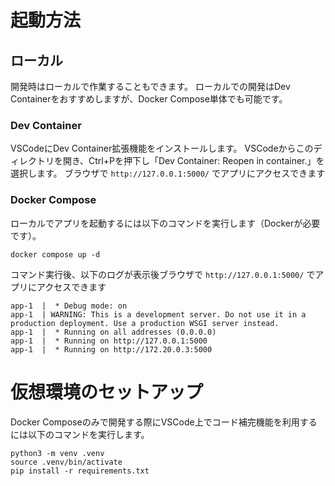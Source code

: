 # 起動方法

## ローカル
開発時はローカルで作業することもできます。
ローカルでの開発はDev Containerをおすすめしますが、Docker Compose単体でも可能です。

### Dev Container
VSCodeにDev Container拡張機能をインストールします。
VSCodeからこのディレクトリを開き、Ctrl+Pを押下し「Dev Container: Reopen in container.」を選択します。
ブラウザで `http://127.0.0.1:5000/` でアプリにアクセスできます

### Docker Compose
ローカルでアプリを起動するには以下のコマンドを実行します（Dockerが必要です）。
```
docker compose up -d
```
コマンド実行後、以下のログが表示後ブラウザで `http://127.0.0.1:5000/` でアプリにアクセスできます
```
app-1  |  * Debug mode: on
app-1  | WARNING: This is a development server. Do not use it in a production deployment. Use a production WSGI server instead.
app-1  |  * Running on all addresses (0.0.0.0)
app-1  |  * Running on http://127.0.0.1:5000
app-1  |  * Running on http://172.20.0.3:5000
```

# 仮想環境のセットアップ
Docker Composeのみで開発する際にVSCode上でコード補完機能を利用するには以下のコマンドを実行します。
```
python3 -m venv .venv
source .venv/bin/activate
pip install -r requirements.txt
```
